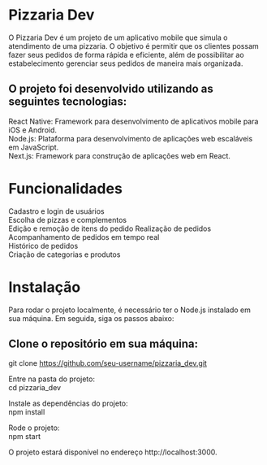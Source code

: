 # Pizzaria Dev
O Pizzaria Dev é um projeto de um aplicativo mobile que simula o atendimento de uma pizzaria. O objetivo é permitir que os clientes possam fazer seus pedidos de forma rápida e eficiente, além de possibilitar ao estabelecimento gerenciar seus pedidos de maneira mais organizada.

## O projeto foi desenvolvido utilizando as seguintes tecnologias:

React Native: Framework para desenvolvimento de aplicativos mobile para iOS e Android.  
Node.js: Plataforma para desenvolvimento de aplicações web escaláveis em JavaScript.  
Next.js: Framework para construção de aplicações web em React.  

# Funcionalidades
Cadastro e login de usuários  
Escolha de pizzas e complementos   
Edição e remoção de itens do pedido 
Realização de pedidos  
Acompanhamento de pedidos em tempo real  
Histórico de pedidos  
Criação de categorias e produtos

# Instalação
Para rodar o projeto localmente, é necessário ter o Node.js instalado em sua máquina. Em seguida, siga os passos abaixo:  

## Clone o repositório em sua máquina:
git clone https://github.com/seu-username/pizzaria_dev.git  

Entre na pasta do projeto:  
cd pizzaria_dev  

Instale as dependências do projeto:  
npm install 

Rode o projeto:  
npm start  

O projeto estará disponível no endereço http://localhost:3000.  



